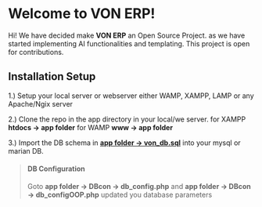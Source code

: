 # Welcome to VON ERP!

Hi! We have decided make **VON ERP** an Open Source Project. as we have started implementing AI functionalities and templating.  This project is open for contributions.

## Installation Setup
1.) Setup your local server or webserver either WAMP, XAMPP, LAMP or any Apache/Ngix server 

2.) Clone the repo in the app directory in your local/we server. 
for XAMPP **htdocs -> app folder**
for WAMP **www -> app folder**

3.) Import the DB schema in [**app folder -> von_db.sql**](https://github.com/VicNic1234/VON_ERP_Pub/blob/main/von_db.sql) into your mysql or marian DB.



> #### <i class="fa fa-gear fa-spin fa-2x" style="color: firebrick"></i> DB Configuration
> Goto **app folder -> DBcon -> db_config.php** and **app folder -> DBcon -> db_configOOP.php** updated you database parameters

